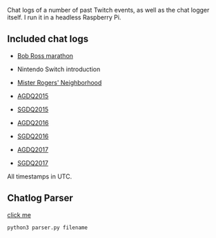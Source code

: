Chat logs of a number of past Twitch events, as well as the chat logger itself. I run it in a headless Raspberry Pi.

## Included chat logs

* [Bob Ross marathon](https://drive.google.com/file/d/0ByqN9QHBVEsvZ2NEZ1R5VWsxSGs/view?usp=sharing)
* Nintendo Switch introduction
* [Mister Rogers' Neighborhood](https://drive.google.com/file/d/0ByqN9QHBVEsvbUpoVjd5VXBUX0U/view?usp=sharing)

* [AGDQ2015](https://drive.google.com/file/d/0ByqN9QHBVEsvMjNwd1V6SmtLSFk/view?usp=sharing)
* [SGDQ2015](https://drive.google.com/file/d/0ByqN9QHBVEsvNUpuay0zbEZJMm8/view?usp=sharing)
* [AGDQ2016](https://drive.google.com/file/d/0ByqN9QHBVEsvb0hVS1IzQTdkdW8/view?usp=sharing)
* [SGDQ2016](https://drive.google.com/file/d/0ByqN9QHBVEsvdTJXdHdJNHR1aTQ/view?usp=sharing)
* [AGDQ2017](https://drive.google.com/file/d/0ByqN9QHBVEsvSGhsQU9aMndxZWM/view?usp=sharing)
* [SGDQ2017](./SGDQ2017)

All timestamps in UTC.

## Chatlog Parser

[click me](./misc/parser.py)

`python3 parser.py filename`